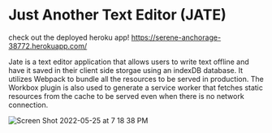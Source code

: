 # Just Another Text Editor (JATE)

check out the deployed heroku app! https://serene-anchorage-38772.herokuapp.com/

Jate is a text editor application that allows users to write text offline and have it saved in their client side storgae using an indexDB database. It utilizes Webpack to bundle all the resources to be served in production. The Workbox plugin is also used to generate a service worker that fetches static resources from the cache to be served even when there is no network connection. 

![Screen Shot 2022-05-25 at 7 18 38 PM](https://user-images.githubusercontent.com/98481913/170401996-465b31ff-bc36-46c7-8974-861ac976295b.png)



